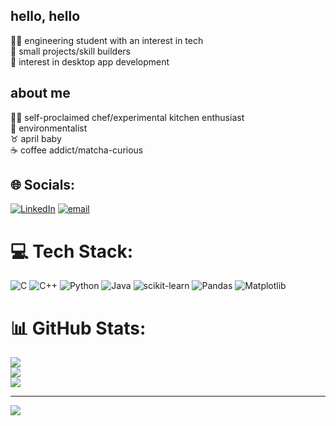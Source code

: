 ## hello, hello
👩‍💻 engineering student with an interest in tech<br />
🏁 small projects/skill builders<br />
📍 interest in desktop app development<br />

## about me
👩‍🍳 self-proclaimed chef/experimental kitchen enthusiast<br />
🌱 environmentalist<br />
♉ april baby<br />
☕ coffee addict/matcha-curious<br />

## 🌐 Socials:
[![LinkedIn](https://img.shields.io/badge/LinkedIn-%230077B5.svg?logo=linkedin&logoColor=white)](https://linkedin.com/in/susanna-denny) [![email](https://img.shields.io/badge/Email-D14836?logo=gmail&logoColor=white)](mailto:susannadenny4@gmail.com) 

# 💻 Tech Stack:
![C](https://img.shields.io/badge/c-%2300599C.svg?style=for-the-badge&logo=c&logoColor=white) ![C++](https://img.shields.io/badge/c++-%2300599C.svg?style=for-the-badge&logo=c%2B%2B&logoColor=white) ![Python](https://img.shields.io/badge/python-3670A0?style=for-the-badge&logo=python&logoColor=ffdd54) ![Java](https://img.shields.io/badge/java-%23ED8B00.svg?style=for-the-badge&logo=openjdk&logoColor=white) ![scikit-learn](https://img.shields.io/badge/scikit--learn-%23F7931E.svg?style=for-the-badge&logo=scikit-learn&logoColor=white) ![Pandas](https://img.shields.io/badge/pandas-%23150458.svg?style=for-the-badge&logo=pandas&logoColor=white) ![Matplotlib](https://img.shields.io/badge/Matplotlib-%23ffffff.svg?style=for-the-badge&logo=Matplotlib&logoColor=black)
# 📊 GitHub Stats:
![](https://github-readme-stats.vercel.app/api?username=scd-code&theme=catppuccin_mocha&hide_border=false&include_all_commits=false&count_private=false)<br/>
![](https://nirzak-streak-stats.vercel.app/?user=scd-code&theme=catppuccin_mocha&hide_border=false)<br/>
![](https://github-readme-stats.vercel.app/api/top-langs/?username=scd-code&theme=catppuccin_mocha&hide_border=false&include_all_commits=false&count_private=false&layout=compact)

---
[![](https://visitcount.itsvg.in/api?id=scd-code&icon=0&color=0)](https://visitcount.itsvg.in)

<!-- Proudly created with GPRM ( https://gprm.itsvg.in ) -->
